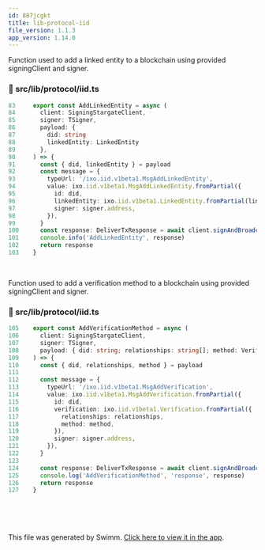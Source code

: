 ```yaml
---
id: 887jcgkt
title: lib-protocol-iid
file_version: 1.1.3
app_version: 1.14.0
---
```


Function used to add a linked entity to a blockchain using provided signingClient and signer.
<!-- NOTE-swimm-snippet: the lines below link your snippet to Swimm -->
### 📄 src/lib/protocol/iid.ts
<!-- collapsed -->

```typescript
83     export const AddLinkedEntity = async (
84       client: SigningStargateClient,
85       signer: TSigner,
86       payload: {
87         did: string
88         linkedEntity: LinkedEntity
89       },
90     ) => {
91       const { did, linkedEntity } = payload
92       const message = {
93         typeUrl: '/ixo.iid.v1beta1.MsgAddLinkedEntity',
94         value: ixo.iid.v1beta1.MsgAddLinkedEntity.fromPartial({
95           id: did,
96           linkedEntity: ixo.iid.v1beta1.LinkedEntity.fromPartial(linkedEntity),
97           signer: signer.address,
98         }),
99       }
100      const response: DeliverTxResponse = await client.signAndBroadcast(signer.address, [message], fee)
101      console.info('AddLinkedEntity', response)
102      return response
103    }
```

<br/>

Function used to add a verification method to a blockchain using provided signingClient and signer.
<!-- NOTE-swimm-snippet: the lines below link your snippet to Swimm -->
### 📄 src/lib/protocol/iid.ts
<!-- collapsed -->

```typescript
105    export const AddVerificationMethod = async (
106      client: SigningStargateClient,
107      signer: TSigner,
108      payload: { did: string; relationships: string[]; method: VerificationMethod },
109    ) => {
110      const { did, relationships, method } = payload
111    
112      const message = {
113        typeUrl: '/ixo.iid.v1beta1.MsgAddVerification',
114        value: ixo.iid.v1beta1.MsgAddVerification.fromPartial({
115          id: did,
116          verification: ixo.iid.v1beta1.Verification.fromPartial({
117            relationships: relationships,
118            method: method,
119          }),
120          signer: signer.address,
121        }),
122      }
123    
124      const response: DeliverTxResponse = await client.signAndBroadcast(signer.address, [message], fee)
125      console.log('AddVerificationMethod', 'response', response)
126      return response
127    }
```

<br/>

<br/>

<br/>

This file was generated by Swimm. [Click here to view it in the app](https://app.swimm.io/repos/Z2l0aHViJTNBJTNBaXhvLXdlYmNsaWVudCUzQSUzQWl4b2ZvdW5kYXRpb24=/docs/887jcgkt).
